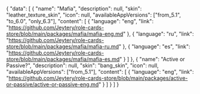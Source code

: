 {
    "data": [
        {
            "name": "Mafia",
            "description": null,
            "skin": "leather_texture_skin",
            "icon": null,
            "availableAppVersions": ["from_5.1", "to_6.0", "only_6.3"],
            "content": [
                {
                    "language": "eng",
                    "link": "https://github.com/Jeytery/role-cards-store/blob/main/packages/mafia/mafia-eng.md" 
                },
                {
                    "language": "ru",
                    "link": "https://github.com/Jeytery/role-cards-store/blob/main/packages/mafia/mafia-ru.md" 
                },
                {
                    "language": "es",
                    "link": "https://github.com/Jeytery/role-cards-store/blob/main/packages/mafia/mafia-es.md" 
                }
            ]
        },
        {
            "name": "Active or Passive?",
            "description": null,
            "skin": "bang_skin",
            "icon": null,
            "availableAppVersions": ["from_5.1"],
            "content": [
                {
                    "language": "eng",
                    "link": "https://github.com/Jeytery/role-cards-store/blob/main/packages/active-or-passive/active-or-passive-eng.md" 
                }
            ]
        }
    ]
}
